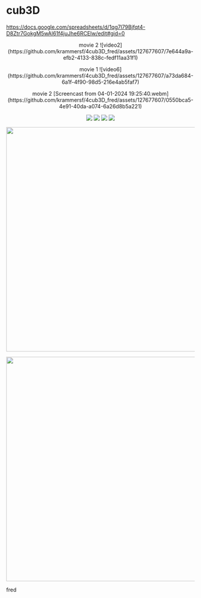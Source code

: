 # cub3D

https://docs.google.com/spreadsheets/d/1qg7l79Bjfqt4-D8Ztr7GokgM5wAl61f4juJhe6RCElw/edit#gid=0


</p>
<p align="center">
  movie 2
  ![video2](https://github.com/krammersf/4cub3D_fred/assets/127677607/7e644a9a-efb2-4133-838c-fedf11aa31f1)
</p>

</p>
<p align="center">
movie 1  
  ![video6](https://github.com/krammersf/4cub3D_fred/assets/127677607/a73da684-6a1f-4f90-98d5-216e4ab5faf7)
</p>

</p>
<p align="center">
movie 2
[Screencast from 04-01-2024 19:25:40.webm](https://github.com/krammersf/4cub3D_fred/assets/127677607/0550bca5-4e91-40da-a074-6a26d8b5a221)
</p>

<p align="center">
  <img src="https://img.shields.io/github/languages/top/ziliolu/42_cub3D?color=#FFFFFF&style=flat-square" />
  <img src="https://img.shields.io/badge/score-103%20%2F%20100-success?color=#FFFFFF&style=flat-square" />
  <img src="https://img.shields.io/badge/status-finished-success?color=#FFFFFF&style=flat-square" />
  <img src="https://img.shields.io/github/last-commit/ziliolu/42_cub3D?color=#FFFFFF&style=flat-square" />
</p>
<p align="center">
  <img src="https://github.com/ziliolu/42_cub3D/blob/main/cub3d(1).gif" width="600" />
</p>

</p>
<p align="center">
  <img src="https://github.com/krammersf/4cub3D_fred/assets/127677607/0550bca5-4e91-40da-a074-6a26d8b5a221.gif" width="600" />
</p>


fred
